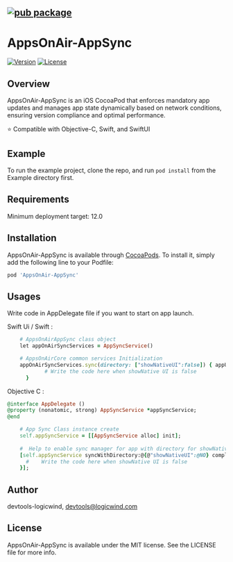## [![pub package](https://appsonair.com/images/logo.svg)](https://cocoapods.org/pods/AppsOnAir-AppSync)
# AppsOnAir-AppSync

[![Version](https://img.shields.io/cocoapods/v/AppsOnAir-AppSync.svg?style=flat)](https://cocoapods.org/pods/AppsOnAir-AppSync)
[![License](https://img.shields.io/cocoapods/l/AppsOnAir-AppSync.svg?style=flat)](https://cocoapods.org/pods/AppsOnAir-AppSync)

## Overview

AppsOnAir-AppSync is an iOS CocoaPod that enforces mandatory app updates and manages app state dynamically based on network conditions, ensuring version compliance and optimal performance.

⭐️ Compatible with Objective-C, Swift, and SwiftUI


## Example

To run the example project, clone the repo, and run `pod install` from the Example directory first.

## Requirements

Minimum deployment target: 12.0

## Installation

AppsOnAir-AppSync is available through [CocoaPods](https://cocoapods.org). To install
it, simply add the following line to your Podfile:

```ruby
pod 'AppsOnAir-AppSync'
```
## Usages
 Write code in AppDelegate file if you want to start on app launch.

Swift Ui / Swift : 
```ruby
    # AppsOnAirAppSync class object
    let appOnAirSyncServices = AppSyncService()

    # AppsOnAirCore common services Initialization
    appOnAirSyncServices.sync(directory: ["showNativeUI":false]) { appUpdateData in
            # Write the code here when showNative UI is false
      }
```

Objective C :
```ruby
@interface AppDelegate ()
@property (nonatomic, strong) AppSyncService *appSyncService;
@end

    # App Sync Class instance create
    self.appSyncService = [[AppSyncService alloc] init];
    
    #  Help to enable sync manager for app with directory for showNativeUi handling and completion method
    [self.appSyncService syncWithDirectory:@{@"showNativeUI":@NO} completion:^(NSDictionary *appUpdate) {
      #    Write the code here when showNative UI is false
    }];
```

## Author

devtools-logicwind, devtools@logicwind.com

## License

AppsOnAir-AppSync is available under the MIT license. See the LICENSE file for more info.
